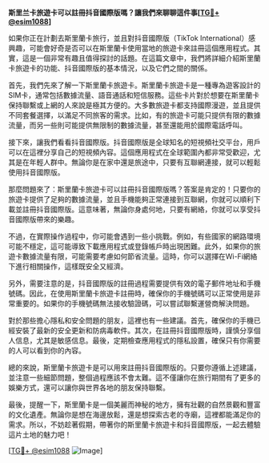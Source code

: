 **斯里兰卡旅遊卡可以註冊抖音國際版嗎？讓我們來聊聊這件事[[TG💪+ @esim1088](https://t.me/s/esim1088)]**

如果你正在計劃去斯里蘭卡旅行，並且對抖音國際版（TikTok International）感興趣，可能會好奇是否可以在斯里蘭卡使用當地的旅遊卡來註冊這個應用程式。其實，這是一個非常有趣且值得探討的話題。在這篇文章中，我們將詳細介紹斯里蘭卡旅遊卡的功能、抖音國際版的基本情況，以及它們之間的關係。

首先，我們先來了解一下斯里蘭卡旅遊卡。斯里蘭卡旅遊卡是一種專為遊客設計的SIM卡，通常包括數據流量、語音通話和短信服務。這些卡片對於想要在斯里蘭卡保持聯繫或上網的人來說是極其方便的。大多數旅遊卡都支持國際漫遊，並且提供不同套餐選擇，以滿足不同旅客的需求。比如，有的旅遊卡可能只提供有限的數據流量，而另一些則可能提供無限制的數據流量，甚至還能用於國際電話呼叫。

接下來，讓我們看看抖音國際版。抖音國際版是全球知名的短視頻社交平台，用戶可以在這裡分享自己的短視頻內容。這個應用程式在全球範圍內都非常受歡迎，尤其是在年輕人群中。無論你是在家中還是旅途中，只要有互聯網連接，就可以輕鬆使用抖音國際版。

那麼問題來了：斯里蘭卡旅遊卡可以註冊抖音國際版嗎？答案是肯定的！只要你的旅遊卡提供了足夠的數據流量，並且手機能夠正常連接到互聯網，你就可以順利下載並註冊抖音國際版。這意味著，無論你身處何地，只要有網絡，你就可以享受抖音國際版帶來的樂趣。

不過，在實際操作過程中，你可能會遇到一些小挑戰。例如，有些國家的網路環境可能不穩定，這可能導致下載應用程式或登錄帳戶時出現困難。此外，如果你的旅遊卡數據流量有限，可能需要考慮如何節省流量。這時，你可以選擇在Wi-Fi網絡下進行相關操作，這樣既安全又經濟。

另外，需要注意的是，抖音國際版的註冊過程需要提供有效的電子郵件地址和手機號碼。因此，在使用斯里蘭卡旅遊卡註冊時，確保你的手機號碼可以正常使用是非常重要的。如果你的手機號碼無法接收驗證碼，可以嘗試聯繫運營商解決問題。

對於那些擔心隱私和安全問題的朋友，這裡也有一些建議。首先，確保你的手機已經安裝了最新的安全更新和防病毒軟件。其次，在註冊抖音國際版時，謹慎分享個人信息，尤其是敏感信息。最後，定期檢查應用程式的隱私設置，確保只有你需要的人可以看到你的內容。

總的來說，斯里蘭卡旅遊卡是可以用來註冊抖音國際版的。只要你遵循上述建議，並注意一些細節問題，整個過程應該不會太難。這不僅讓你在旅行期間有了更多的娛樂方式，還可以讓你與世界各地的朋友保持聯繫。

最後，提醒一下，斯里蘭卡是一個美麗而神秘的地方，擁有壯觀的自然景觀和豐富的文化遺產。無論你是想在海邊放鬆，還是想探索古老的寺廟，這裡都能滿足你的需求。所以，不妨趁著假期，帶著你的斯里蘭卡旅遊卡和抖音國際版，一起去體驗這片土地的魅力吧！

[[TG💪+ @esim1088](https://t.me/s/esim1088) ![Image](https://i.postimg.cc/4NQfJmqS/Snipaste-2025-05-13-00-14-12.png)]